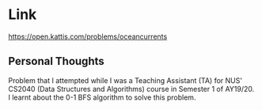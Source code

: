 # Link

https://open.kattis.com/problems/oceancurrents

## Personal Thoughts

Problem that I attempted while I was a Teaching Assistant (TA) for NUS' CS2040 (Data Structures and Algorithms) course in Semester 1 of AY19/20. I learnt about the 0-1 BFS algorithm to solve this problem.

